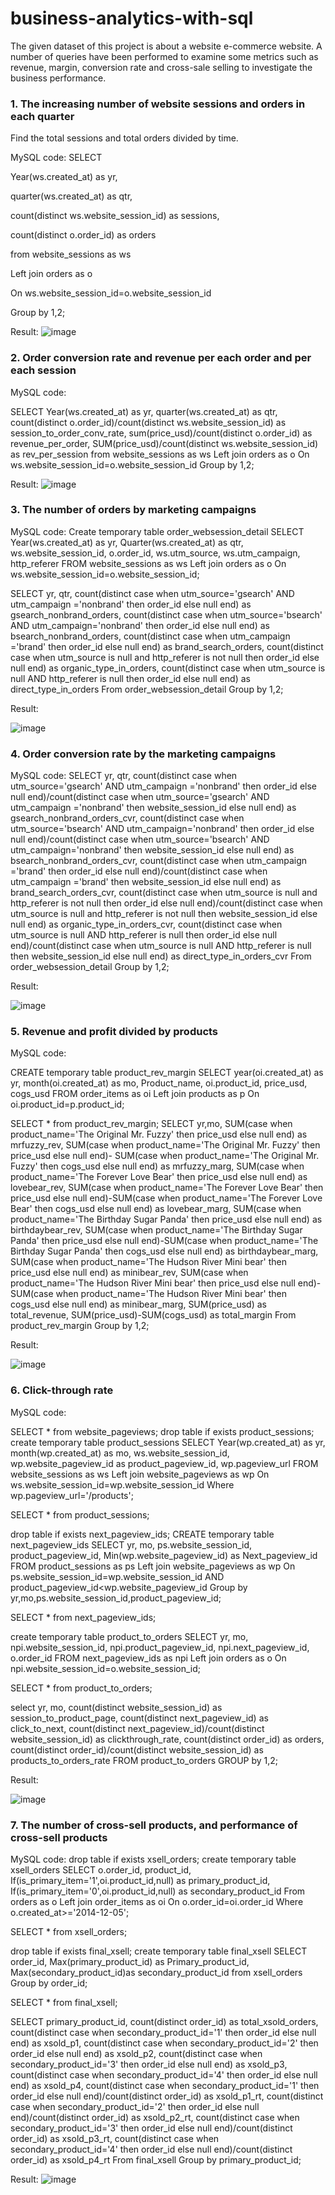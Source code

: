 # business-analytics-with-sql
The given dataset of this project is about a website e-commerce website. A number of queries have been performed to examine some metrics such as revenue, margin, conversion rate and cross-sale selling to investigate the business performance. 

### 1. The increasing number of website sessions and orders in each quarter
Find the total sessions and total orders divided by time. 

MySQL code: 
SELECT 

Year(ws.created_at) as yr,

quarter(ws.created_at) as qtr,

count(distinct ws.website_session_id) as sessions,

count(distinct o.order_id) as orders

from website_sessions as ws

Left join orders as o

On ws.website_session_id=o.website_session_id

Group by 1,2;

Result: 
![image](https://github.com/ththao99/business-analytics-with-sql/assets/135719243/8ebf0758-a197-4406-9d27-1b7619a19f61)

### 2. Order conversion rate and revenue per each order and per each session 

MySQL code: 

SELECT 
Year(ws.created_at) as yr,
quarter(ws.created_at) as qtr,
count(distinct o.order_id)/count(distinct ws.website_session_id) as session_to_order_conv_rate,
sum(price_usd)/count(distinct o.order_id) as revenue_per_order,
SUM(price_usd)/count(distinct ws.website_session_id) as rev_per_session
from website_sessions as ws
Left join orders as o
On ws.website_session_id=o.website_session_id
Group by 1,2;

Result: 
![image](https://github.com/ththao99/business-analytics-with-sql/assets/135719243/b8d3bb73-2836-41b4-afdb-2b762c04d7b5)

### 3. The number of orders by marketing campaigns

MySQL code: 
Create temporary table order_websession_detail
SELECT 
Year(ws.created_at) as yr,
Quarter(ws.created_at) as qtr,
ws.website_session_id,
o.order_id,
ws.utm_source,
ws.utm_campaign,
http_referer
FROM website_sessions as ws
Left join orders as o
On ws.website_session_id=o.website_session_id;

SELECT
yr, 
qtr,
count(distinct case when utm_source='gsearch' AND utm_campaign ='nonbrand' then order_id else null end) 
as gsearch_nonbrand_orders,
count(distinct case when utm_source='bsearch' AND utm_campaign='nonbrand' then order_id else null end) 
as bsearch_nonbrand_orders,
count(distinct case when utm_campaign ='brand' then order_id else null end) as brand_search_orders,
count(distinct case when utm_source is null and http_referer is not null then order_id else null end) 
as organic_type_in_orders,
count(distinct case when utm_source is null AND http_referer is null then order_id else null end) 
as direct_type_in_orders
From order_websession_detail
Group by 1,2;

Result: 

![image](https://github.com/ththao99/business-analytics-with-sql/assets/135719243/e44f51c4-ecd8-4d81-a62b-946432e58e20)

### 4. Order conversion rate by the marketing campaigns

MySQL code: 
SELECT
yr, 
qtr,
count(distinct case when utm_source='gsearch' AND utm_campaign ='nonbrand' then order_id else null end)/count(distinct case when utm_source='gsearch' AND utm_campaign ='nonbrand' then website_session_id else null end)  as gsearch_nonbrand_orders_cvr,
count(distinct case when utm_source='bsearch' AND utm_campaign='nonbrand' then order_id else null end)/count(distinct case when utm_source='bsearch' AND utm_campaign='nonbrand' then website_session_id else null end) as bsearch_nonbrand_orders_cvr,
count(distinct case when utm_campaign ='brand' then order_id else null end)/count(distinct case when utm_campaign ='brand' then website_session_id else null end) as brand_search_orders_cvr,
count(distinct case when utm_source is null and http_referer is not null then order_id else null end)/count(distinct case when utm_source is null and http_referer is not null then website_session_id else null end) as organic_type_in_orders_cvr,
count(distinct case when utm_source is null AND http_referer is null then order_id else null end)/count(distinct case when utm_source is null AND http_referer is null then website_session_id else null end) as direct_type_in_orders_cvr
From order_websession_detail
Group by 1,2;

Result: 

![image](https://github.com/ththao99/business-analytics-with-sql/assets/135719243/47cec98f-ff87-41df-83d0-21f774529d4d)

### 5. Revenue and profit divided by products

MySQL code: 

CREATE temporary table product_rev_margin
SELECT 
year(oi.created_at) as yr,
month(oi.created_at) as mo,
Product_name,
oi.product_id, 
price_usd,
cogs_usd
FROM order_items as oi
Left join products as p
On oi.product_id=p.product_id;


SELECT * from product_rev_margin;
SELECT
yr,mo,
SUM(case when product_name='The Original Mr. Fuzzy' then price_usd else null end) as mrfuzzy_rev,
SUM(case when product_name='The Original Mr. Fuzzy' then price_usd else null end)- SUM(case when product_name='The Original Mr. Fuzzy' then cogs_usd else null end) as mrfuzzy_marg,
SUM(case when product_name='The Forever Love Bear' then price_usd else null end) as lovebear_rev,
SUM(case when product_name='The Forever Love Bear' then price_usd else null end)-SUM(case when product_name='The Forever Love Bear' then cogs_usd else null end) as lovebear_marg,
SUM(case when product_name='The Birthday Sugar Panda' then price_usd else null end) as birthdaybear_rev,
SUM(case when product_name='The Birthday Sugar Panda' then price_usd else null end)-SUM(case when product_name='The Birthday Sugar Panda' then cogs_usd else null end) as birthdaybear_marg,
SUM(case when product_name='The Hudson River Mini bear' then price_usd else null end) as minibear_rev,
SUM(case when product_name='The Hudson River Mini bear' then price_usd else null end)-SUM(case when product_name='The Hudson River Mini bear' then cogs_usd else null end) as minibear_marg,
SUM(price_usd) as total_revenue,
SUM(price_usd)-SUM(cogs_usd) as total_margin
From product_rev_margin
Group by 1,2;

Result: 

![image](https://github.com/ththao99/business-analytics-with-sql/assets/135719243/8ec71c3d-3d41-4e1c-85ad-d387b11b2b72)

### 6. Click-through rate 
MySQL code: 

SELECT * from website_pageviews;
drop table if exists product_sessions;
create temporary table product_sessions
SELECT 
Year(wp.created_at) as yr,
month(wp.created_at) as mo,
ws.website_session_id,
wp.website_pageview_id as product_pageview_id, 
wp.pageview_url
FROM website_sessions as ws
Left join website_pageviews as wp
On ws.website_session_id=wp.website_session_id
Where wp.pageview_url='/products';

SELECT * from product_sessions;

drop table if exists next_pageview_ids;
CREATE temporary table next_pageview_ids
SELECT 
yr,
mo,
ps.website_session_id,
product_pageview_id,
Min(wp.website_pageview_id) as Next_pageview_id
FROM product_sessions as ps
Left join website_pageviews as wp
On ps.website_session_id=wp.website_session_id
AND product_pageview_id<wp.website_pageview_id
Group by yr,mo,ps.website_session_id,product_pageview_id;

SELECT * from next_pageview_ids;

create temporary table product_to_orders
SELECT yr, mo, 
npi.website_session_id, npi.product_pageview_id, npi.next_pageview_id,
o.order_id
FROM next_pageview_ids as npi
Left join orders as o
On npi.website_session_id=o.website_session_id;

SELECT * from product_to_orders;


select yr, mo, 
count(distinct website_session_id) as session_to_product_page,
count(distinct next_pageview_id) as click_to_next,
count(distinct next_pageview_id)/count(distinct website_session_id) as clickthrough_rate,
count(distinct order_id) as orders,
count(distinct order_id)/count(distinct website_session_id) as products_to_orders_rate
FROM product_to_orders
GROUP by 1,2;

Result: 

![image](https://github.com/ththao99/business-analytics-with-sql/assets/135719243/0ee8e1b2-ed72-4880-8bb3-acc2706c8733)

### 7. The number of cross-sell products, and performance of cross-sell products 

MySQL code: 
drop table if exists xsell_orders;
create temporary table xsell_orders
SELECT 
o.order_id, product_id,
If(is_primary_item='1',oi.product_id,null) as primary_product_id,
If(is_primary_item='0',oi.product_id,null) as secondary_product_id
From orders as o
Left join order_items as oi
On o.order_id=oi.order_id
Where o.created_at>='2014-12-05';

SELECT * from xsell_orders;

drop table if exists final_xsell;
create temporary table final_xsell
SELECT order_id, Max(primary_product_id) as Primary_product_id, Max(secondary_product_id)as secondary_product_id
from xsell_orders
Group by order_id;

SELECT * from final_xsell;

SELECT
primary_product_id,
count(distinct order_id) as total_xsold_orders, 
count(distinct case when secondary_product_id='1' then order_id else null end) as xsold_p1,
count(distinct case when secondary_product_id='2' then order_id else null end) as xsold_p2,
count(distinct case when secondary_product_id='3' then order_id else null end) as xsold_p3,
count(distinct case when secondary_product_id='4' then order_id else null end) as xsold_p4,
count(distinct case when secondary_product_id='1' then order_id else null end)/count(distinct order_id) as xsold_p1_rt,
count(distinct case when secondary_product_id='2' then order_id else null end)/count(distinct order_id) as xsold_p2_rt,
count(distinct case when secondary_product_id='3' then order_id else null end)/count(distinct order_id) as xsold_p3_rt,
count(distinct case when secondary_product_id='4' then order_id else null end)/count(distinct order_id) as xsold_p4_rt
From final_xsell
Group by primary_product_id; 

Result: 
![image](https://github.com/ththao99/business-analytics-with-sql/assets/135719243/aeefac5c-2f3e-434f-91e1-2a76cb4fdc23)

